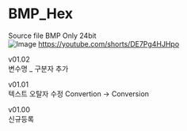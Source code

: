 # BMP_Hex 
Source file BMP Only 24bit   
![Image](https://github.com/user-attachments/assets/911c9912-e28f-49e5-b7c9-fc3a7bb98e2c)
https://youtube.com/shorts/DE7Pg4HJHpo  

v01.02  
변수명 _ 구분자 추가

v01.01  
텍스트 오탈자 수정 Convertion -> Conversion  

v01.00   
신규등록  
